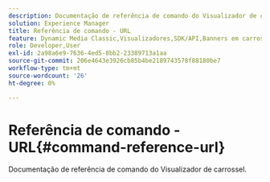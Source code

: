 ```yaml
---
description: Documentação de referência de comando do Visualizador de carrossel.
solution: Experience Manager
title: Referência de comando - URL
feature: Dynamic Media Classic,Visualizadores,SDK/API,Banners em carrossel
role: Developer,User
exl-id: 2a98a6e9-7636-4ed5-8bb2-23389713a1aa
source-git-commit: 206e4643e3926cb85b4be2189743578f88180be7
workflow-type: tm+mt
source-wordcount: '26'
ht-degree: 0%

---
```


# Referência de comando - URL{#command-reference-url}

Documentação de referência de comando do Visualizador de carrossel.
